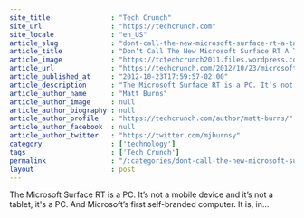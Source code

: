 ```yaml
---
site_title               : "Tech Crunch"
site_url                 : "https://techcrunch.com"
site_locale              : "en_US"
article_slug             : "dont-call-the-new-microsoft-surface-rt-a-tablet-this-is-a-pc"
article_title            : "Don’t Call The New Microsoft Surface RT A Tablet, This Is A PC"
article_image            : "https://tctechcrunch2011.files.wordpress.com/2012/10/surface-1-2.jpg?w=764&h=400&crop=1"
article_url              : "https://techcrunch.com/2012/10/23/microsoft-surface-rt-review/"
article_published_at     : "2012-10-23T17:59:57-02:00"
article_description      : "The Microsoft Surface RT is a PC. It’s not a mobile device and it’s not a tablet, it's a PC. And Microsoft’s first self-branded computer. It is, in..."
article_author_name      : "Matt Burns"
article_author_image     : null
article_author_biography : null
article_author_profile   : "https://techcrunch.com/author/matt-burns/"
article_author_facebook  : null
article_author_twitter   : "https://twitter.com/mjburnsy"
category                 : ['technology']
tags                     : ['Tech Crunch']
permalink                : "/:categories/dont-call-the-new-microsoft-surface-rt-a-tablet-this-is-a-pc/"
layout                   : post
---
```


The Microsoft Surface RT is a PC. It’s not a mobile device and it’s not a tablet, it's a PC. And Microsoft’s first self-branded computer. It is, in...
